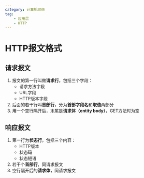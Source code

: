 ```yaml
---
category: 计算机网络
tag:
    - 应用层
    - HTTP
---
```


# HTTP报文格式

## 请求报文
1. 报文的第一行叫做**请求行**，包括三个字段：
    - 请求方法字段
    - URL字段
    - HTTP版本字段
2. 后面的若干行叫**首部行**，分为**首部字段名**和**取值**两部分
3. 用一个空行隔开后，末尾是**请求体（entity body）**，GET方法时为空

## 响应报文

1. 第一行为**状态行**，包括三个内容：
    - HTTP版本
    - 状态码
    - 状态短语
2. 若干个**首部行**，同请求报文
3. 空行隔开后的**请求体**，同请求报文
